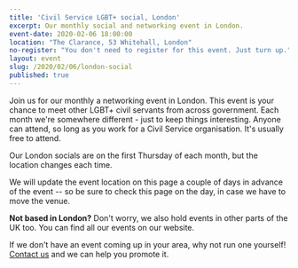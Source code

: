 ```yaml
---
title: 'Civil Service LGBT+ social, London'
excerpt: Our monthly social and networking event in London.
event-date: 2020-02-06 18:00:00
location: "The Clarance, 53 Whitehall, London"
no-register: "You don't need to register for this event. Just turn up."
layout: event
slug: /2020/02/06/london-social
published: true
---
```

Join us for our monthly a networking event in London. This event is your chance to meet other LGBT+ civil servants from across government. Each month we're somewhere different - just to keep things interesting. Anyone can attend, so long as you work for a Civil Service organisation. It's usually free to attend.

Our London socials are on the first Thursday of each month, but the location changes each time.

We will update the event location on this page a couple of days in advance of the event -- so be sure to check this page on the day, in case we have to move the venue.

**Not based in London?** Don't worry, we also hold events in other parts of the UK too. You can find all our events on our website.

If we don't have an event coming up in your area, why not run one yourself! [Contact us](/about/contact-us/) and we can help you promote it.
